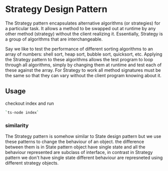 # Strategy Design Pattern

The Strategy pattern encapsulates alternative algorithms (or strategies) for a particular task. It allows a method to be swapped out at runtime by any other method (strategy) without the client realizing it. Essentially, Strategy is a group of algorithms that are interchangeable.

Say we like to test the performance of different sorting algorithms to an array of numbers: shell sort, heap sort, bubble sort, quicksort, etc. Applying the Strategy pattern to these algorithms allows the test program to loop through all algorithms, simply by changing them at runtime and test each of these against the array. For Strategy to work all method signatures must be the same so that they can vary without the client program knowing about it.

## Usage

checkout index
and run

```bash
`ts-node index`
```

### similarity

The Strategy pattern is somehow similar to State design pattern but
we use these patterns to change the behaviour of an object.
the difference between them is in State pattern object have single state and all the behaviour represented are subclass of interface,
in contrast in Strategy pattern we don't have single state different behaviour are represneted using different strategy objects.
